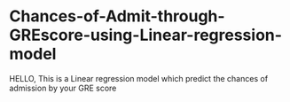 # Chances-of-Admit-through-GREscore-using-Linear-regression-model
HELLO, This is a Linear regression model which predict the chances of admission by your GRE score
